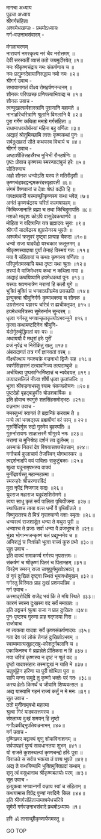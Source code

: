 मागचा अध्याय  
पुढचा अध्याय  
श्रीगर्गसंहिता  
अश्वमेधखण्डः - प्रथमोऽध्यायः  
गर्ग-वज्रनाभसंवादम् -  
  
मंगलाचरणम्  
नारायणं नमस्कृत्य नरं चैव नरोत्तमम् ॥  
देवीं सरस्वतीं व्यासं ततो जयमुदीरयेत् ॥१॥  
नमः श्रीकृष्णचंद्राय नमः संकर्षणाय च ॥  
नमः प्रद्युम्नदेवायानिरुद्धाय नमो नमः ॥२॥  
श्रीगर्ग उवाच -  
सभायामागतं वीक्ष्य रोमहर्षणनन्दनम् ॥  
शौनकः परिपप्रच्छ प्रणिपत्याभिवाद्य च ॥१॥  
शौनक उवाच -  
त्वन्मुखात्सर्वशास्त्राणि पुराणानि महामते ॥  
नानाहरिचरित्राणि श्रुतानि विमलानि वै ॥२॥  
पुरा गर्गेण कथिता ममाग्रे गर्गसंहिता ॥  
राधामाधवयोर्यस्यां महिमा बहु वर्णितः ॥३॥  
अद्याहं श्रोतुमिच्छामि त्वत्तः कृष्णकथां पुनः ॥  
सर्वदुःखहरां सौते कथयस्व विचार्य च ॥४॥  
श्रीगर्ग उवाच -  
अष्टाशीतिसहस्रैश्च मुनिभी रौमहर्षणिः ॥  
पृष्टः प्रोवाच कृष्णस्य स्मरन्पादांबुजं हरेः ॥५॥  
सौतिरुवाच  
अहो शौनक धन्योऽसि यस्य ते मतिरीदृशी ॥  
कृष्णचंद्रपदद्वन्द्वमकरंदस्पृहावती ॥६॥  
संगमं वैष्णवानां च देवाः श्रेष्ठं वदंति हि ॥  
पापक्षयकरी यस्माच्छ्रीकृष्णस्य कथा भवेत् ॥७॥  
अनंतं कृष्णचंद्रस्य चरितं कल्मषापहम् ॥  
किंचिज्जानाति ब्रह्मा च तथा किंचिदुमापतिः ॥८॥  
मशको मादृशः कोऽपि वासुदेवकथार्णवे ॥  
मोहिता न वदिष्यन्ति यत्र ब्रह्मादयः सुराः ॥९॥  
श्रीगर्गो यादवेंद्रस्य ह्युग्रसेनस्य भूपतेः ॥  
अश्वमेधं क्रतुवरं दृष्ट्वा प्रत्याह चैकदा ॥१०॥  
धन्यो राजा यादवेंद्रो यश्चकार क्रतूत्तमम् ॥  
श्रीकृष्णस्याज्ञया पुर्यां तेनाहं विस्मयं गतः ॥११॥  
मया वै संहितायां च कथाः कृष्णस्य वर्णिताः ॥  
परिपूर्णतमस्यापि यथा दृष्टा यथा श्रुताः ॥१२॥  
तस्यां वै वाजिमेधस्य कथा न कथिता मया ॥  
अद्याहं कथयिष्यामि हयमेधकथां पुनः ॥१३॥  
यस्याः श्रवणमात्रेण नराणां हि कलौ युगे ॥  
भुक्तिं मुक्तिं च भगवाञ्छीघ्रमेव प्रयच्छति ॥१४॥  
इत्युक्त्वा श्रीमुनिर्गर्गः कृष्णभक्त्या च शौनक ॥  
उग्रसेनस्य यज्ञस्य चरित्रं स ह्यचीक्लृपत् ॥१५॥  
हयमेधचरित्रस्य सुमेरुर्नाम सुन्दरम् ॥  
धृत्वा गर्गस्तु भगवान्कृतकृत्योऽभवन्मुने ॥१६॥  
कृत्वा कथामष्टदिनेन श्रीमुनि-  
     र्यदोर्गुरुर्बुद्धिमतां वरः परः ॥  
अथाययौ वै मथुरां हरेः पुरीं  
     व्रजं नृपेंद्रं च निरीक्षितुं खलु ॥१७॥  
अंबरादागतं तत्र गर्गं ज्ञानवतां वरम् ॥  
वीक्ष्योत्थाय नमश्चक्रे वज्रनाभो द्विजैः सह ॥१८॥  
स्वर्णसिंहासनं दत्त्वावनिज्य तत्पदाम्बुजे ॥  
अर्चयित्वा पुष्पस्रग्भिर्मिष्टान्नं च न्यवेदयत् ॥१९॥  
तत्पादसलिलं नीत्वा शीर्षे धृत्वा कृतांजलिः ॥  
भूत्वा श्रीवज्रनाभस्तु श्यामः पंकजलोचनः ॥२०॥  
पुष्टदेहो बृहद्‌बाहुर्वीरः षोडशवार्षिकः ॥  
इति होवाच स्वगुरुं शतसिंहसमोद्‌भटः ॥२१॥  
वज्रनाभ उवाच -  
नमस्तुभ्यं स्वागतं ते ब्रह्मन्किं करवाम ते ॥  
मन्ये त्वां भगवद्‌रूप ब्रह्मर्षीणां वरं परम् ॥ २२॥  
गुरुर्विधिर्गुरू रुद्रो गुरुरेव बृहस्पतिः ॥  
गुरुर्नारायणः साक्षात्तस्मै श्रीगुरवे नमः ॥२३॥  
नराणां च मुनिश्रेष्ठ दर्शनं तव दुर्लभम् ॥  
अस्माकं नितरां देव विषयासक्तचेतसाम् ॥२४॥  
गर्गाचार्य कुलाचार्य तेजस्विन् योगभास्कर ॥  
त्वद्दर्शनादपि वयं पाविताः सकुटुंबकाः ॥२५॥  
श्रुत्वा यदूनामृषभस्य वाक्यं  
     मुनींद्रवर्यस्तु महान्महात्मा ॥  
स्मरन्हरेः श्रीचरणारविंदं  
     मुदा नृपेंद्रं निजगाद सद्यः ॥२६॥  
युवराज महाराज यदुवंशशिरोमणे ॥  
त्वया साधु कृतं सर्वं पालिता पृथिवीजनाः ॥२७॥  
स्थापितश्च त्वया वत्स धर्मो वै पृथिवीतले ॥  
विष्णुरातश्च ते मित्रं नृपाश्चान्ये वशाः स्मृताः ॥२८॥  
धन्यस्त्वं राजशार्दूल धन्या ते मथुरा पुरी ॥  
धन्याश्च ते प्रजाः सर्वा धन्या वै व्रजभूश्च ते ॥२९॥  
भुंक्ष्व भोगान्भजन्कृष्णं बलं प्रद्युम्नमेव च ॥  
अनिरुद्धं च निःशंको भूत्वा राज्यं कुरु प्रभो ॥३०॥  
सूत उवाच -  
इति वाक्यं समाकर्ण्य गर्गस्य नृपसत्तमः ॥  
संकर्षणं च श्रीकृष्णं पितरं च पितामहम् ॥३१॥  
विरहेण स्मरन्‌ राजा चाश्रुपूर्णमुखोऽभवत् ॥  
तं नृपं दुःखितं दृष्ट्वा स्थितं भूमावधोमुखम् ॥३२॥  
गर्गस्तु विस्मितः प्राह दुःखं प्रशमयन्निव ॥  
गर्ग उवाच -  
कस्माद्‌रोदिषि राजेंद्र भयं किं ते मयि स्थिते ॥३३॥  
कारणं स्वस्य दुःखस्य वद सर्वं ममाग्रतः ॥  
इति तद्वचनं श्रुत्वा राजा न प्राह दुःखितः ॥३४॥  
पुनः पृष्टश्च गुरुणा प्राह गद्गदया गिरा ॥  
राजोवाच  
मां त्यक्त्वा यादवाः सर्वे कृष्णसंकर्षणादयः ॥३५॥  
गता देव परं लोकं तेनाहं दुःखितोऽभवम् ॥  
स्वाम्यमात्यसुहृद्‌राष्ट्र-कोशदुर्गबलानि च ॥  
एकाकिनश्च मे ब्रह्मन्नेते प्रीतिकरा न हि ॥३७॥  
मया चरित्रं कृष्णस्य न दृष्टं न श्रुतं वद ॥  
दृष्टो यादवसंहारः तस्माद्दुःखं न याति मे ॥३७॥  
चतुर्व्यूहेन हरिणा या पुरी शोभिता पुरा ॥  
सापि मग्ना समुद्रे तु कृष्णो भक्तेः परं गतः ॥३८॥  
कस्य हेतोः किमर्थं च जीवामि शिष्यवत्सल ॥  
अद्य यास्यामि गहनं राज्यं कर्तुं न मे मनः ॥३९॥  
सूत उवाच -  
ततो मुनीनामृषभो महात्मा  
     श्रुत्वा गिरं यादवसत्तमस्य ॥  
संश्लाघ्य दुःखं शमयन् हि तुष्टो  
     गर्गोऽब्रवीद्‌भूपतिवज्रनाभम् ॥४०॥  
गर्ग उवाच -  
वृष्णिप्रवर मद्वाक्यं शृणु शोकविनाशनम् ॥  
सर्वपापहरं पुण्यं सावधानतया शुभम् ॥४१॥  
यो राजते कुशस्थल्यां कृष्णचन्द्रो हरिः पुरा ॥  
विराजते स सर्वत्र भक्त्या तं पश्य भूपते ॥४२॥  
अद्य ते कथयिष्यामि भुक्तिमुक्तिप्रदां कथाम् ॥  
शृणु त्वं वसुधानाथ श्रीकृष्णबलयोः परम् ॥४३॥  
सूत उवाच -  
इत्युक्त्वा भगवान्गर्गो वज्राय स्वां च संहिताम् ॥  
कथयामास विप्रेंद्र पुण्यां नवदिनैः किल ॥४४॥  
इति श्रीगर्गसंहितायामश्वमेधचरित्रे  
सुमेरौ गर्गवज्रनाभसंवादे प्रथमोऽध्यायः ॥१॥  
  
हरिः ॐ तत्सच्छ्रीकृष्णार्पणमस्तु ॥  
  
GO TOP
